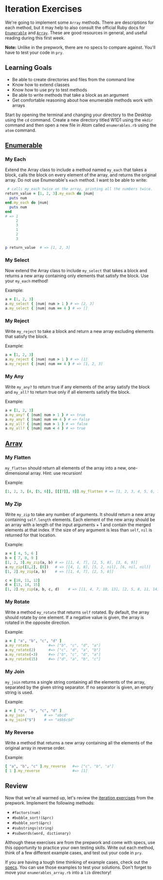 # Iteration Exercises

We're going to implement some `Array` methods. There are descriptions
for each method, but it may help to also consult the official Ruby docs
for [`Enumerable`][docs-enumerable] and [`Array`][docs-array]. These are
good resources in general, and useful reading during this first week.

**Note:** Unlike in the prepwork, there are no specs to compare against.
You'll have to test your code in `pry`.

## Learning Goals

* Be able to create directories and files from the command line
* Know how to extend classes
* Know how to use pry to test methods
* Be able to write methods that take a block as an argument
* Get comfortable reasoning about how enumerable methods work with arrays

Start by opening the terminal and changing your directory to the Desktop using
the `cd` command. Create a new directory titled W1D1 using the `mkdir`
command and then open a new file in Atom called `enumerables.rb` using the
`atom` command.

## [Enumerable][docs-enumerable]

### My Each
 Extend the Array class to include a method named `my_each` that takes a
 block, calls the block on every element of the array, and returns
 the original array. Do not use Enumerable's `each` method. I want to be
 able to write:

 ```ruby
  # calls my_each twice on the array, printing all the numbers twice.
 return_value = [1, 2, 3].my_each do |num|
   puts num
 end.my_each do |num|
   puts num
 end
 # => 1
      2
      3
      1
      2
      3

 p return_value  # => [1, 2, 3]
 ```

### My Select
Now extend the Array class to include `my_select` that takes a block and
returns a new array containing only elements that satisfy the block.  Use
your `my_each` method!

Example:
```ruby
a = [1, 2, 3]
a.my_select { |num| num > 1 } # => [2, 3]
a.my_select { |num| num == 4 } # => []
```

### My Reject
Write `my_reject` to take a block and return a new array excluding
elements that satisfy the block.

Example:
```ruby
a = [1, 2, 3]
a.my_reject { |num| num > 1 } # => [1]
a.my_reject { |num| num == 4 } # => [1, 2, 3]
```

### My Any
Write `my_any?` to return true if any elements of the array satisfy the block
and `my_all?` to return true only if all elements satisfy the block.

Example:
```ruby
a = [1, 2, 3]
a.my_any? { |num| num > 1 } # => true
a.my_any? { |num| num == 4 } # => false
a.my_all? { |num| num > 1 } # => false
a.my_all? { |num| num < 4 } # => true
```

## [Array][docs-array]

### My Flatten
`my_flatten` should return all elements of the array into a new, one-dimensional
array. Hint: use recursion!

Example:
```ruby
[1, 2, 3, [4, [5, 6]], [[[7]], 8]].my_flatten # => [1, 2, 3, 4, 5, 6, 7, 8]
```

### My Zip
Write `my_zip` to take any number of arguments.  It should return a new array
containing `self.length` elements.  Each element of the new array should be an
array with a length of the input arguments + 1 and contain the merged elements
at that index.  If the size of any argument is less than `self`, `nil` is
returned for that location.

Example:
```ruby
a = [ 4, 5, 6 ]
b = [ 7, 8, 9 ]
[1, 2, 3].my_zip(a, b) # => [[1, 4, 7], [2, 5, 8], [3, 6, 9]]
a.my_zip([1,2], [8])   # => [[4, 1, 8], [5, 2, nil], [6, nil, nil]]
[1, 2].my_zip(a, b)    # => [[1, 4, 7], [2, 5, 8]]

c = [10, 11, 12]
d = [13, 14, 15]
[1, 2].my_zip(a, b, c, d)    # => [[1, 4, 7, 10, 13], [2, 5, 8, 11, 14]]
```

### My Rotate
Write a method `my_rotate` that returns `self` rotated.  By default, the array
should rotate by one element.  If a negative value is given, the array is
rotated in the opposite direction.

Example:
```ruby
a = [ "a", "b", "c", "d" ]
a.my_rotate         #=> ["b", "c", "d", "a"]
a.my_rotate(2)      #=> ["c", "d", "a", "b"]
a.my_rotate(-3)     #=> ["b", "c", "d", "a"]
a.my_rotate(15)     #=> ["d", "a", "b", "c"]
```

### My Join
`my_join` returns a single string containing all the elements of the array,
separated by the given string separator.  If no separator is given, an empty
string is used.

Example:
```ruby
a = [ "a", "b", "c", "d" ]
a.my_join         # => "abcd"
a.my_join("$")    # => "a$b$c$d"
```

### My Reverse
Write a method that returns a new array containing all the elements of the
original array in reverse order.

Example:
```ruby
[ "a", "b", "c" ].my_reverse   #=> ["c", "b", "a"]
[ 1 ].my_reverse               #=> [1]
```

## Review

Now that we're all warmed up, let's review the [iteration
exercises][prep-iter-exercises] from the prepwork. Implement the
following methods:

- `#factors(num)`
- `#bubble_sort!(&prc)`
- `#bubble_sort(&prc)`
- `#substrings(string)`
- `#subwords(word, dictionary)`

Although these exercises are from the prepwork and come with specs, use this opportunity to practice your own testing skills. Write out each method, think of a few different example cases, and test out your code in `pry`.

If you are having a tough time thinking of example cases, check out the [specs][prep-iter-specs]. You can use those examples to test your solutions. Don't forget to move your `enumerables_array.rb` into a `lib` directory!

[docs-enumerable]: http://ruby-doc.org/core-2.1.2/Enumerable.html
[docs-array]: http://ruby-doc.org/core-2.1.2/Array.html
[prep-iter-exercises]: https://github.com/appacademy/appacademy-prep/blob/master/ruby/assets/prep_iteration_exercises.rb
[prep-iter-specs]: https://github.com/appacademy/curriculum/blob/master/ruby/assets/w1d1_spec.zip?raw=true